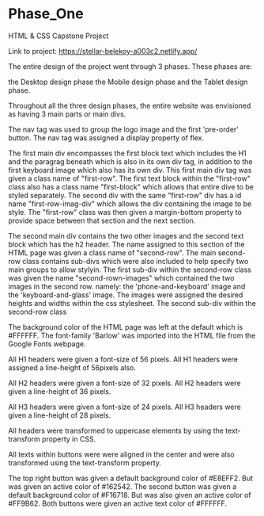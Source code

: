 # Phase_One
HTML &amp; CSS Capstone Project

Link to project: https://stellar-belekoy-a003c2.netlify.app/

The entire design of the project went through 3 phases. These phases are:

the Desktop design phase
the Mobile design phase and
the Tablet design phase.

Throughout all the three design phases, the entire website was envisioned as having 3 main parts or main divs.

The nav tag was used to group the logo image and the first 'pre-order' button.
The nav tag was assigned a display property of flex.

The first main div encompasses the first block text which includes the H1 and the paragrag beneath which is also in its own 
div tag, in addition to the first keyboard image which also has its own div.
This first main div tag was given a class name of "first-row".
The first text block within the "first-row" class also has a class name "first-block" which allows that entire dive to be styled separately.
The second div with the same "first-row" div has a id name "first-row-imag-div" which allows the div containing the image to be style.
The "first-row" class was then given a margin-bottom property to provide space between that section and the next section.

The second main div contains the two other images and the second text block which has the h2 header.
The name assigned to this section of the HTML page was given a class name of "second-row".
The main second-row class contains sub-divs which were also included to help specify two main groups to allow stylyin.
The first sub-div within the second-row class was given the name "second-rown-images" which contained the two images in the second row. namely: the 'phone-and-keyboard' image and the 'keyboard-and-glass' image.
The images were assigned the desired heights and widths within the css stylesheet.
The second sub-div within the second-row class

The background color of the HTML page was left at the default which is #FFFFFF.
The font-family 'Barlow' was imported into the HTML file from the Google Fonts webpage.

All H1 headers were given a font-size of 56 pixels.
All H1 headers were assigned a line-height of 56pixels also.

All H2 headers were given a font-size of 32 pixels.
All H2 headers were given a line-height of 36 pixels.

All H3 headers were given a font-size of 24 pixels.
All H3 headers were given a line-height of 28 pixels.

All headers were transformed to uppercase elements by using the text-transform property in CSS.

All texts within buttons were were aligned in the center and were also transformed using the text-transform property.

The top right button was given a default background color of #E8EFF2. But was given an active color of #162542.
The second button was given a default background color of #F16718. But was also given an active color of #FF9B62.
Both buttons were given an active text color of #FFFFFF.


